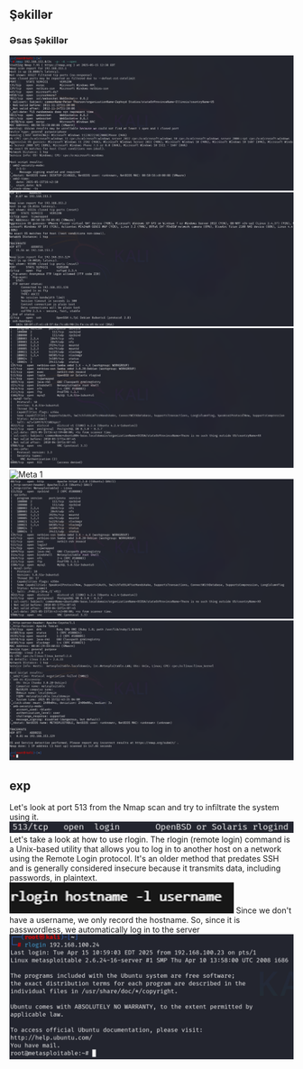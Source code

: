 ## Şəkillər

### Əsas Şəkillər
![Şəkil 1](1.png)
![Şəkil 2](2.png)
![Şəkil 3](3.png)
![Meta 1](metal.png)
![Meta 2](meta2.png)
![Meta 3](meta3.png)
## exp
Let's look at port 513 from the Nmap scan and try to infiltrate the system using it.
![ep](exp1.png)
Let's take a look at how to use rlogin.
The rlogin (remote login) command is a Unix-based utility that allows you to log in to another host on a network using the Remote Login protocol. It's an older method that predates SSH and is generally considered insecure because it transmits data, including passwords, in plaintext.
![Ep](exp2.png)
Since we don't have a username, we only record the hostname.
So, since it is passwordless, we automatically log in to the server
![Ep](exp3.png)

